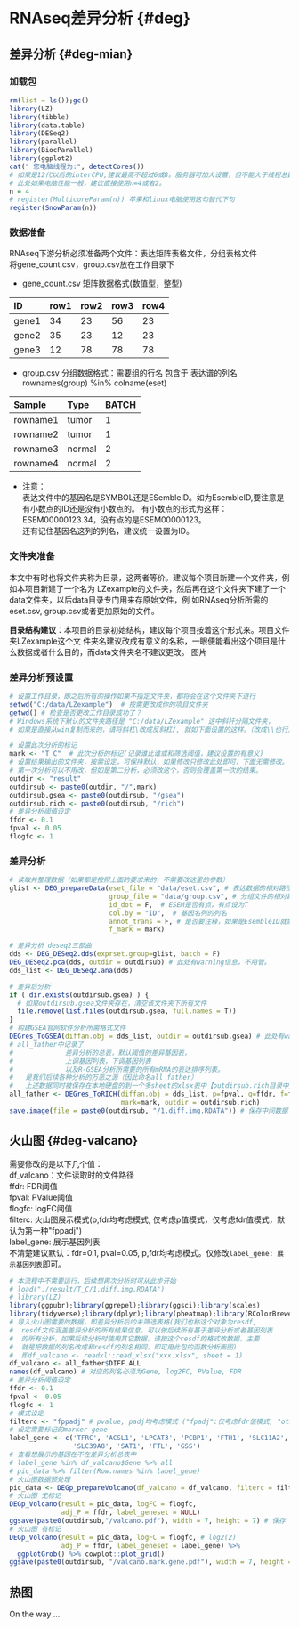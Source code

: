 # RNAseq差异分析 {#deg}

## 差异分析 {#deg-mian}
### 加载包

```r
rm(list = ls());gc()
library(LZ)
library(tibble)
library(data.table)
library(DESeq2)
library(parallel)
library(BiocParallel)
library(ggplot2)
cat(" 您电脑线程为:", detectCores())
# 如果是12代以后的interCPU,建议最高不超过6或8。服务器可加大设置，但不能大于线程总数。
# 此处如果电脑性能一般，建议直接使用n=4或者2。
n = 4
# register(MulticoreParam(n)) 苹果和linux电脑使用这句替代下句
register(SnowParam(n))
```


### 数据准备
RNAseq下游分析必须准备两个文件：表达矩阵表格文件，分组表格文件<br>
将gene_count.csv，group.csv放在工作目录下<br>

* gene_count.csv 矩阵数据格式(数值型，整型)

| ID  | row1 | row2 | row3  | row4|
| :---  | :--- | :--- | :---  | :---|
| gene1 |  34  |  23  |  56   |  23 |
| gene2 |  35  |  23  |  12   |  23 |
| gene3 |  12  |  78  |  78   |  78 |

* group.csv 分组数据格式：需要组的行名 包含于 表达谱的列名 rownames(group) %in% colname(eset)

| Sample   |   Type    | BATCH|
| :----    | :----     | :----|
| rowname1 |   tumor   |  1   |
| rowname2 |   tumor   |  1   |
| rowname3 |   normal  |  2   |
| rowname4 |   normal  |  2   |

* 注意：<br>
表达文件中的基因名是SYMBOL还是ESembleID。如为EsembleID,要注意是有小数点的ID还是没有小数点的。
有小数点的形式为这样：ESEM00000123.34，没有点的是ESEM00000123。<br>
还有记住基因名这列的列名，建议统一设置为ID。<br>

### 文件夹准备
本文中有时也将文件夹称为目录，这两者等价。建议每个项目新建一个文件夹，例如本项目新建了一个名为
LZexample的文件夹，然后再在这个文件夹下建了一个data文件夹，以后data目录专门用来存原始文件，例
如RNAseq分析所需的eset.csv, group.csv或者更加原始的文件。<br>

**目录结构建议**：本项目的目录初始结构，建议每个项目按着这个形式来。项目文件夹LZexample这个文
件夹名建议改成有意义的名称，一眼便能看出这个项目是什么数据或者什么目的，而data文件夹名不建议更改。
图片


### 差异分析预设置

```r
# 设置工作目录，即之后所有的操作如果不指定文件夹，都将会在这个文件夹下进行
setwd("C:/data/LZexample")  # 按需更改成你的项目文件夹
getwd() # 检查是否更改工作目录成功了？
# Windows系统下默认的文件夹路径是 "C:/data/LZexample" 这中斜杆分隔文件夹，
# 如果是直接从win复制而来的，请将斜杠\改成反斜杠/, 就如下面设置的这样。（改成\\也行）

# 设置此次分析的标记
mark <- "T_C"  # 此次分析的标记(记录谁比谁或和筛选阈值，建议设置的有意义)
# 设置结果输出的文件夹，按需设定，可保持默认，如果修改只修改此处即可，下面无需修改。
# 第一次分析可以不用改，但如是第二分析，必须改这个，否则会覆盖第一次的结果。
outdir <- "result"  
outdirsub <- paste0(outdir, "/",mark)
outdirsub.gsea <- paste0(outdirsub, "/gsea")
outdirsub.rich <- paste0(outdirsub, "/rich")
# 差异分析阈值设定
ffdr <- 0.1
fpval <- 0.05
flogfc <- 1
```


### 差异分析

```r
# 读取并整理数据（如果都是按照上面的要求来的，不需要改这里的参数）
glist <- DEG_prepareData(eset_file = "data/eset.csv", # 表达数据的相对路径
                         group_file = "data/group.csv", # 分组文件的相对路径
                         id_dot = F,  # ESEM是否有点，有点设为T
                         col.by = "ID",  # 基因名列的列名
                         annot_trans = F, # 是否要注释，如果是EsembleID就需要设置为T
                         f_mark = mark)

# 差异分析 deseq2三部曲
dds <- DEG_DESeq2.dds(exprset.group=glist, batch = F)
DEG_DESeq2.pca(dds, outdir = outdirsub) # 此处有warning信息，不用管。
dds_list <- DEG_DESeq2.ana(dds)

# 差异后分析
if ( dir.exists(outdirsub.gsea) ) {
  # 如果outdirsub.gsea文件夹存在，清空该文件夹下所有文件
  file.remove(list.files(outdirsub.gsea, full.names = T))
}
# 构建GSEA官网软件分析所需格式文件
DEGres_ToGSEA(diffan.obj = dds_list, outdir = outdirsub.gsea) # 此处有warning，不用管。
# all_father中记录了
#             差异分析的总表，默认阈值的差异基因表，
#             上调基因列表，下调基因列表
#             以及R-GSEA分析所需要的所有mRNA的表达排序列表。
#   是我们后续各种分析的万恶之源（因此命名all_father）
#   上述数据同时被保存在本地硬盘的到一个多sheet的xlsx表中【outdirsub.rich目录中】
all_father <- DEGres_ToRICH(diffan.obj = dds_list, p=fpval, q=ffdr, f=flogfc,
                            mark=mark, outdir = outdirsub.rich)
save.image(file = paste0(outdirsub, "/1.diff.img.RDATA")) # 保存中间数据
```

## 火山图 {#deg-valcano}
需要修改的是以下几个值：<br/>
df_valcano：文件读取时的文件路径<br/>
ffdr: FDR阈值<br/>
fpval: PValue阈值<br/>
flogfc: logFC阈值<br/>
filterc: 火山图展示模式(p,fdr均考虑模式, 仅考虑p值模式，仅考虑fdr值模式，默认为第一种"fppadj")<br/>
label_gene: 展示基因列表<br/>
不清楚建议默认：fdr=0.1, pval=0.05, p,fdr均考虑模式。仅修改`label_gene: 展示基因列表`即可。

```r
# 本流程中不需要运行，后续想再次分析时可从此步开始
# load("./result/T_C/1.diff.img.RDATA") 
# library(LZ)
library(ggpubr);library(ggrepel);library(ggsci);library(scales)
library(tidyverse);library(dplyr);library(pheatmap);library(RColorBrewer)
# 导入火山图需要的数据，即差异分析后的未筛选表格(我们也称这个对象为resdf,
#  resdf文件涵盖差异分析的所有结果信息，可以做后续所有基于差异分析或者基因列表
#  的所有分析，如果后续分析时使用其它数据，请按这个resdf的格式改数据，主要
#  就是把数据的列名改成和resdf的列名相同，即可用此包的函数分析画图)
#  即df_valcano <- readxl::read_xlsx("xxx.xlsx", sheet = 1)
df_valcano <- all_father$DIFF.ALL
names(df_valcano) # 对应的列名必须为Gene, log2FC, PValue, FDR
# 差异分析阈值设定
ffdr <- 0.1
fpval <- 0.05
flogfc <- 1
# 模式设定
filterc <- "fppadj" # pvalue, padj均考虑模式 ("fpadj":仅考虑fdr值模式, "other": 仅考虑p值模式)
# 设定需要标记的marker gene
label_gene <- c('TFRC', 'ACSL1', 'LPCAT3', 'PCBP1', 'FTH1', 'SLC11A2',
                'SLC39A8', 'SAT1', 'FTL', 'GSS')
# 查看想展示的基因在不在差异分析总表中
# label_gene %in% df_valcano$Gene %>% all
# pic_data %>% filter(Row.names %in% label_gene)
# 火山图数据预处理
pic_data <- DEGp_prepareVolcano(df_valcano = df_valcano, filterc = filterc)
# 火山图 无标记
DEGp_Volcano(result = pic_data, logFC = flogfc,
             adj_P = ffdr, label_geneset = NULL)
ggsave(paste0(outdirsub,"/valcano.pdf"), width = 7, height = 7) # 保存
# 火山图 有标记
DEGp_Volcano(result = pic_data, logFC = flogfc, # log2(2)
             adj_P = ffdr, label_geneset = label_gene) %>%
  ggplotGrob() %>% cowplot::plot_grid()
ggsave(paste0(outdirsub, "/valcano.mark.gene.pdf"), width = 7, height = 7) # 保存
```

## 热图
On the way ...
